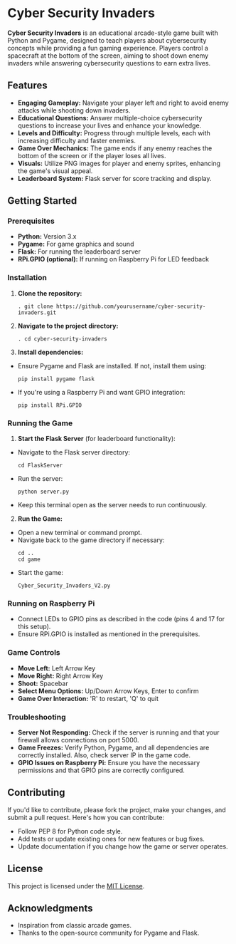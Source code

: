 # Cyber Security Invaders

**Cyber Security Invaders** is an educational arcade-style game built with Python and Pygame, designed to teach players about cybersecurity concepts while providing a fun gaming experience. Players control a spacecraft at the bottom of the screen, aiming to shoot down enemy invaders while answering cybersecurity questions to earn extra lives.

## Features

- **Engaging Gameplay:** Navigate your player left and right to avoid enemy attacks while shooting down invaders.
- **Educational Questions:** Answer multiple-choice cybersecurity questions to increase your lives and enhance your knowledge.
- **Levels and Difficulty:** Progress through multiple levels, each with increasing difficulty and faster enemies.
- **Game Over Mechanics:** The game ends if any enemy reaches the bottom of the screen or if the player loses all lives.
- **Visuals:** Utilize PNG images for player and enemy sprites, enhancing the game's visual appeal.
- **Leaderboard System:** Flask server for score tracking and display.

## Getting Started

### Prerequisites

- **Python:** Version 3.x
- **Pygame:** For game graphics and sound
- **Flask:** For running the leaderboard server
- **RPi.GPIO (optional):** If running on Raspberry Pi for LED feedback

### Installation

1. **Clone the repository:**
    ```
   . git clone https://github.com/yourusername/cyber-security-invaders.git
   ```
3. **Navigate to the project directory:**
   ```
   . cd cyber-security-invaders
   ```
4. **Install dependencies:**
- Ensure Pygame and Flask are installed. If not, install them using:
  ```
  pip install pygame flask
  ```
- If you're using a Raspberry Pi and want GPIO integration:
  ```
  pip install RPi.GPIO
  ```

### Running the Game

1. **Start the Flask Server** (for leaderboard functionality):
- Navigate to the Flask server directory:
  ```
  cd FlaskServer
  ```
- Run the server:
  ```
  python server.py
  ```
- Keep this terminal open as the server needs to run continuously.

2. **Run the Game:**
- Open a new terminal or command prompt.
- Navigate back to the game directory if necessary:
  ```
  cd ..
  cd game
  ```
- Start the game:
  ```
  Cyber_Security_Invaders_V2.py
  ```

### Running on Raspberry Pi

- Connect LEDs to GPIO pins as described in the code (pins 4 and 17 for this setup).
- Ensure RPi.GPIO is installed as mentioned in the prerequisites.

### Game Controls

- **Move Left:** Left Arrow Key
- **Move Right:** Right Arrow Key
- **Shoot:** Spacebar
- **Select Menu Options:** Up/Down Arrow Keys, Enter to confirm
- **Game Over Interaction:** 'R' to restart, 'Q' to quit

### Troubleshooting

- **Server Not Responding:** Check if the server is running and that your firewall allows connections on port 5000.
- **Game Freezes:** Verify Python, Pygame, and all dependencies are correctly installed. Also, check server IP in the game code.
- **GPIO Issues on Raspberry Pi:** Ensure you have the necessary permissions and that GPIO pins are correctly configured.

## Contributing

If you'd like to contribute, please fork the project, make your changes, and submit a pull request. Here's how you can contribute:

- Follow PEP 8 for Python code style.
- Add tests or update existing ones for new features or bug fixes.
- Update documentation if you change how the game or server operates.

## License

This project is licensed under the [MIT License](LICENSE).

## Acknowledgments

- Inspiration from classic arcade games.
- Thanks to the open-source community for Pygame and Flask.
